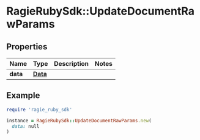 # RagieRubySdk::UpdateDocumentRawParams

## Properties

| Name | Type | Description | Notes |
| ---- | ---- | ----------- | ----- |
| **data** | [**Data**](Data.md) |  |  |

## Example

```ruby
require 'ragie_ruby_sdk'

instance = RagieRubySdk::UpdateDocumentRawParams.new(
  data: null
)
```

